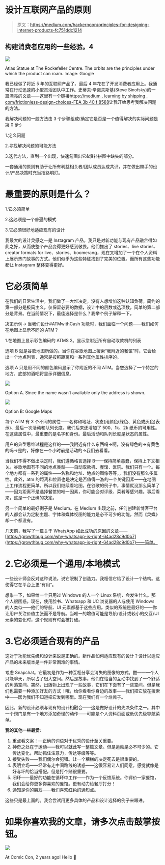 # 设计互联网产品的原则

> 原文：<https://medium.com/hackernoon/principles-for-designing-internet-products-fc751ddc1214>

## 构建消费者应用的一些经验。4

![](img/0f03471d131180b3f84bd7e470c9d354.png)

Atlas Statue at The Rockefeller Centre. The orbits are the principles under which the product can roam. Image: Google

我已经做了将近 5 年的互联网产品了。最后 4 年花在了开发消费者应用上。我通常在行动迅速的小型灵活团队中工作。史蒂夫·辛诺夫斯基(Steve Sinofsky)的一篇漂亮的文章——这里有一个链接[https://medium . learning by shipping . com/frictionless-design-choices-FEA 3b 40 f 8588](https://medium.learningbyshipping.com/frictionless-design-choices-fea3b40f8588)让我开始思考我解决问题的方法。

我解决问题的一般方法由 3 个步骤组成(确定它是否是一个值得解决的实际问题是第 0 步:)

1.定义问题

2.寻找解决问题的可能方法

3.迭代方法，直到一个出现，快速勾画出它&填补拼图中缺失的部分。

一套通用的原则有助于让所有利益相关者/团队成员达成共识，并在做出棘手的设计/产品决策时充当指路明灯。

# 最重要的原则是什么？

1.它必须简单

2.这必须是一个普遍的模式

3.它必须很好地适应现有的设计

我最大的设计灵感之一是 Instagram 产品。我只是对新功能与现有产品融合得如此之好，从而使整个产品变得更好感到敬畏。他们推出了 stories、live stories、creator formats for live、stories、boomerang，现在又增加了一个在个人资料上展示热门故事的方式。他们似乎为这些特征找到了完美的位置。而所有这些功能都让 Instagram 整体变得更好。

# 它必须简单

在我们的日常生活中，我们做了一大堆决定。没有人想增加这种认知负荷。简约的第一部分是极简主义。仅保留必要的数据，设计中的层数或选项数。简单的第二部分是背景。在当前情况下，最佳选择是什么？我举个例子解释一下。

决策示例->
当我们设计#ATMwithCash 功能时，我们面临一个问题——我们如何在地图上显示不同的 ATM？

1.在地图上显示彩色编码的 ATMS
2。显示您附近所有自动取款机的列表

选项 B 就是谷歌地图所做的。当你在谷歌地图上搜索“我附近的餐馆”时，它会给出一个地点列表，通常是按照距离和一系列其他属性排序的。

选项 A 只是用不同的颜色编码显示了你附近的不同 ATM。当您选择了一个特定的地方，底部的酒吧将显示详细信息。

![](img/93119cfd9a3af1a116d310b17368ec27.png)

Option A. Since the name wasn’t available only the address is shown.

![](img/74c0c827a0b5701ad09cb42fc93e6bbd.png)

Option B: Google Maps

每个 ATM 有 3 个不同的属性——名称和地址、状态(用颜色(绿色、黄色或灰色)表示)、最后一次活动和队列长度。我们后来还增加了 500、1k、2k 纸币的可用性。在这些属性中，最重要的是名字和身份。最后活动和队列长度是状态的属性。

用户的典型思维过程是这样的——我附近有什么东西吗->啊，没有绿色的->有黄色的吗->是的，好像在一个小时前是活动的->我们去看看。

当我们不得不做出决定时，我们遵循格言选择 B——保持简单愚蠢，保持上下文相关。谷歌地图有不同的地点类型——自动取款机、餐馆、医院。我们只有一个。每个地方都有一系列的属性——名称和地址、地点的图像等等。<add-different-attributes->，我们没有那么多属性。此外，atm 的距离和位置也是决定是否值得一游的一个关键因素——在地图上工作流程更简单。所以我们继续看地图。在谷歌的例子中，事情就没那么简单了——因为距离不是选择餐馆的唯一因素，你可能会对评级、菜肴等感兴趣。事后看来，这是一个正确的决定。</add-different-attributes->

另一个简单的最好例子是 Medium。在 Medium 出现之前，任何创建新博客平台的人都会认为定制主题、字体和媒体视图的能力是必不可少的功能。然而《灵媒》却一个都没有。

几天前，我写了一篇关于 WhatsApp 如此成功的原因的文章——[https://growthbug.com/why-whatsapp-is-right-64ad28c9d0b7](https://growthbug.com/why-whatsapp-is-right-64ad28c9d0b7)——简单。

# 2.它必须是一个通用/本地模式

一些设计师会反对这种说法，说它限制了创造力。我相信它给了设计一个结构。这使得它在平台上更“有用”。

想象一下，如果给一个只用过 Windows 的人一个 Linux 系统，会发生什么。那个人很困惑。现在，使用脸书、Whatsapp 和 UC 浏览器的人与使用 Windows 的人类似——他们的导航、UI 元素都基于这些应用。类似的系统是最好的——你让用户关注价值主张而不是导航。当唯一的增值可能是导航/设计或较小的交互/UI 元素的变化时，这个规则有时会被打破。

# 3.它必须适合现有的产品

这对于功能优先级和设计来说是正确的。新作品如何适应现有的设计？设计以适应产品的未来版本是一件非常困难的事情。

考虑 Snapchat。它最初是作为一种互相分享会消失的图像的方式。酷——一个人只能聊天，所以占了很大空间。然后是故事，他们在恰当的互动中找到了一个舒适的角落空间。突然，出版物上出现了一些故事，它们在下面有了一些空间。但是我们也需要一种添加好友的方式！哦，给你看看你身边的故事——我们把它放在搜索中——因为我们不知道把它发到哪里。现在我们有一个烂摊子。

因此，新的设计必须与现有的设计相融合——这是做好设计的先决条件之一。其中一个窍门是有一个地方添加奇怪的动作——可能是个人资料页面或低优先级导航菜单。

**我的其他一些最爱:**

1.  重点看文案！—正确的词语对于优秀的设计至关重要。
2.  神奇之处在于运动——我可以就此写一整篇文章。但是运动是必不可少的。它传达变化，帮助抓住注意力，传达等级等等。
3.  接受失败——我们偶尔会犯错。让一个糟糕的决定死去是很重要的。
4.  表明立场——经常有走中间路线的诱惑——这很容易让人们同意，感觉就像是好与坏的恰当搭配。但是打个赌很重要。
5.  闭环——最好的功能在循环中工作——作为一个反馈系统。你评价一家餐馆，我们会给你更多你喜欢的餐馆。更有动力给餐厅打分！
6.  通知是你的朋友——我们喜欢红色的通知点。

这些只是最上面的。我会尝试用更多具体的产品和设计选择的例子来跟进。

# 如果你喜欢我的文章，请多次点击鼓掌按钮。

![](img/24110924fa93a0e81c956408449c7b31.png)

At Comic Con, 2 years ago! Hello 👋